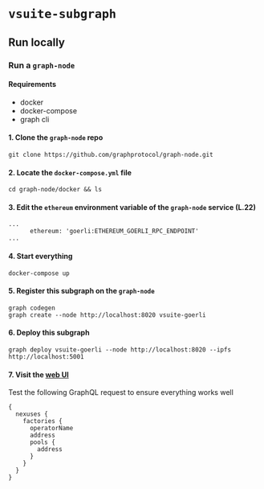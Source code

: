 # `vsuite-subgraph`

## Run locally

### Run a `graph-node`

#### Requirements

- docker
- docker-compose
- graph cli

#### 1. Clone the `graph-node` repo

```
git clone https://github.com/graphprotocol/graph-node.git
```

#### 2. Locate the `docker-compose.yml` file

```
cd graph-node/docker && ls
```

#### 3. Edit the `ethereum` environment variable of the `graph-node` service (L.22)


```
...
      ethereum: 'goerli:ETHEREUM_GOERLI_RPC_ENDPOINT'
...
```

#### 4. Start everything

```
docker-compose up
```


#### 5. Register this subgraph on the `graph-node`

```
graph codegen
graph create --node http://localhost:8020 vsuite-goerli
```

#### 6. Deploy this subgraph

```
graph deploy vsuite-goerli --node http://localhost:8020 --ipfs http://localhost:5001
```

#### 7. Visit the [web UI](http://localhost:8000/subgraphs/name/vsuite-goerli/graphq)

Test the following GraphQL request to ensure everything works well

```
{
  nexuses {
    factories {
      operatorName
      address
      pools {
        address
      }
    }
  }
}
```


